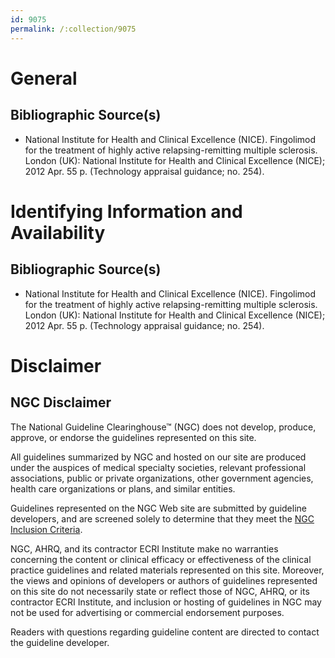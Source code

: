 ```yaml
---
id: 9075
permalink: /:collection/9075
---
```


# General

## Bibliographic Source(s)

- National Institute for Health and Clinical Excellence (NICE). Fingolimod for the treatment of highly active relapsing-remitting multiple sclerosis. London (UK): National Institute for Health and Clinical Excellence (NICE); 2012 Apr. 55 p. (Technology appraisal guidance; no. 254).

# Identifying Information and Availability

## Bibliographic Source(s)

- National Institute for Health and Clinical Excellence (NICE). Fingolimod for the treatment of highly active relapsing-remitting multiple sclerosis. London (UK): National Institute for Health and Clinical Excellence (NICE); 2012 Apr. 55 p. (Technology appraisal guidance; no. 254).

# Disclaimer

## NGC Disclaimer

The National Guideline Clearinghouse™ (NGC) does not develop, produce, approve, or endorse the guidelines represented on this site.

All guidelines summarized by NGC and hosted on our site are produced under the auspices of medical specialty societies, relevant professional associations, public or private organizations, other government agencies, health care organizations or plans, and similar entities.

Guidelines represented on the NGC Web site are submitted by guideline developers, and are screened solely to determine that they meet the [NGC Inclusion Criteria](/help-and-about/summaries/inclusion-criteria).

NGC, AHRQ, and its contractor ECRI Institute make no warranties concerning the content or clinical efficacy or effectiveness of the clinical practice guidelines and related materials represented on this site. Moreover, the views and opinions of developers or authors of guidelines represented on this site do not necessarily state or reflect those of NGC, AHRQ, or its contractor ECRI Institute, and inclusion or hosting of guidelines in NGC may not be used for advertising or commercial endorsement purposes.

Readers with questions regarding guideline content are directed to contact the guideline developer.

